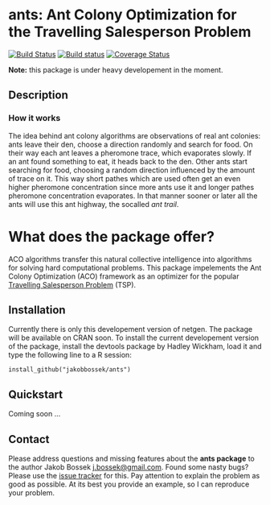# ants: Ant Colony Optimization for the Travelling Salesperson Problem

[![Build Status](https://travis-ci.org/jakobbossek/ants.svg?branch=master)](https://travis-ci.org/jakobbossek/ants)
[![Build status](https://ci.appveyor.com/api/projects/status/ub5xs7w5fudee7g7/branch/master?svg=true)](https://ci.appveyor.com/project/jakobbossek/ants/branch/master)
[![Coverage Status](https://coveralls.io/repos/jakobbossek/ants/badge.svg)](https://coveralls.io/r/jakobbossek/ants)

**Note:** this package is under heavy developement in the moment.

## Description

### How it works
The idea behind ant colony  algorithms are observations of real ant colonies: ants leave their den, choose a direction randomly and search for food. On their way each ant leaves a pheromone trace, which evaporates slowly. If an ant found something to eat, it heads back to
the den. Other ants start searching for food, choosing a random direction influenced
by the amount of trace on it. This way short pathes which are used often get an even
higher pheromone concentration since more ants use it and longer pathes pheromone
concentration evaporates. In that manner sooner or later all the ants will use this ant highway, the socalled *ant trail*.

# What does the package offer?
ACO algorithms transfer this natural collective intelligence into algorithms for
solving hard computational problems. This package impelements the Ant Colony Optimization (ACO) framework as an optimizer for the popular [Travelling Salesperson Problem](http://en.wikipedia.org/wiki/Travelling_salesman_problem) (TSP). 

## Installation

Currently there is only this developement version of netgen. The package will be available on CRAN soon. To install the current developement version of the package, install the devtools package by Hadley Wickham, load it and type the following line to a R session:

```splus
install_github("jakobbossek/ants")
```

## Quickstart

Coming soon ...

## Contact

Please address questions and missing features about the **ants package** to the author Jakob Bossek <j.bossek@gmail.com>. Found some nasty bugs? Please use the [issue tracker](https://github.com/jbossek/ants/issues) for this. Pay attention to explain the problem as good as possible. At its best you provide an example, so I can reproduce your problem.



